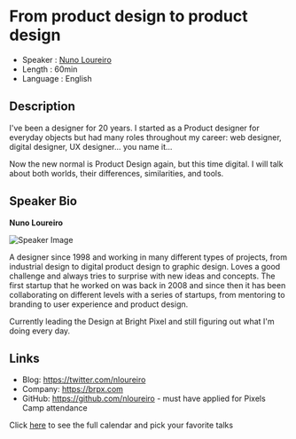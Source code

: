 From product design to product design
=========================

* Speaker   : [Nuno Loureiro](https://pixels.camp/nloureiro)
* Length    : 60min
* Language  : English

Description
-----------

I've been a designer for 20 years. I started as a Product designer for everyday objects but had many roles throughout my career: web designer, digital designer, UX designer... you name it...

Now the new normal is Product Design again, but this time digital. I will talk about both worlds, their differences, similarities, and tools.

Speaker Bio
-----------

**Nuno Loureiro**

![Speaker Image](https://avatars0.githubusercontent.com/u/1120748?v=4)

A designer since 1998 and working in many different types of projects, from industrial design to digital product design to graphic design. Loves a good challenge and always tries to surprise with new ideas and concepts. The first startup that he worked on was back in 2008 and since then it has been collaborating on different levels with a series of startups, from mentoring to branding to user experience and product design.

Currently leading the Design at Bright Pixel and still figuring out what I'm doing every day.

Links
-----

* Blog: https://twitter.com/nloureiro
* Company: https://brpx.com
* GitHub: https://github.com/nloureiro - must have applied for Pixels Camp attendance

Click [here][1] to see the full calendar and pick your favorite talks

[1]: https://pixels.camp/schedule/
